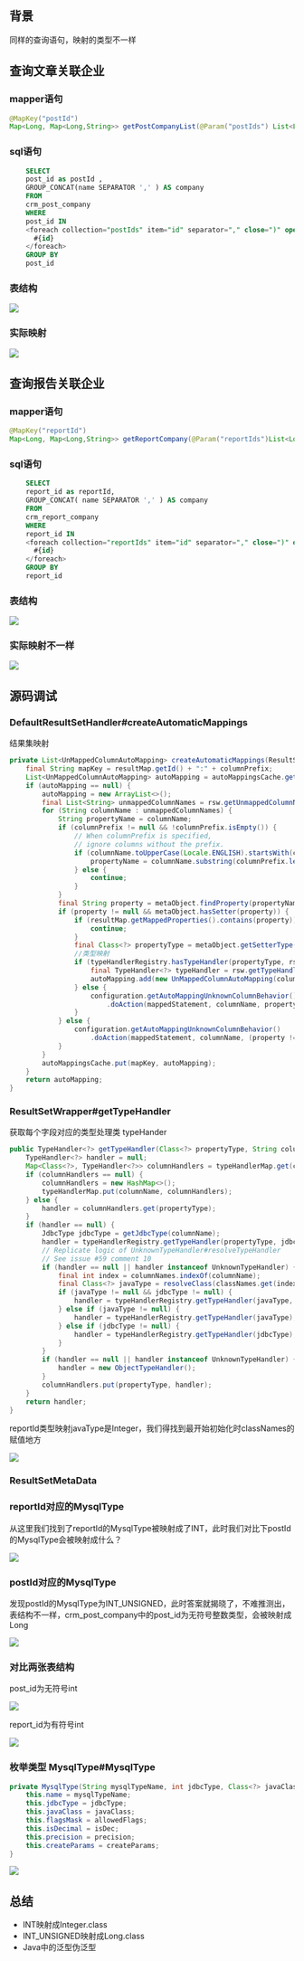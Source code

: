 

## 背景

同样的查询语句，映射的类型不一样

## 查询文章关联企业

### mapper语句

```java
@MapKey("postId")
Map<Long, Map<Long,String>> getPostCompanyList(@Param("postIds") List<Long> postIds);
```



### sql语句

```sql
    SELECT
    post_id as postId ,
    GROUP_CONCAT(name SEPARATOR ',' ) AS company
    FROM
    crm_post_company
    WHERE
    post_id IN
    <foreach collection="postIds" item="id" separator="," close=")" open="(">
      #{id}
    </foreach>
    GROUP BY
    post_id
```

### 表结构

![](../images/mysql_post_company_20230228112353.png)

### 实际映射

![](../images/mysql_unsign_company_map_20230228112617.png)



## 查询报告关联企业

### mapper语句

```java
@MapKey("reportId")
Map<Long, Map<Long,String>> getReportCompany(@Param("reportIds")List<Long>reportIds);
```



### sql语句

```sql
    SELECT
    report_id as reportId,
    GROUP_CONCAT( name SEPARATOR ',' ) AS company
    FROM
    crm_report_company
    WHERE
    report_id IN
    <foreach collection="reportIds" item="id" separator="," close=")" open="(">
      #{id}
    </foreach>
    GROUP BY
    report_id
```

### 表结构

![](../images/mysql_unsign_report_company_20230228112908.png)



### 实际映射不一样

![](../images/mysql_unsign_report_company_map_20230228113118.png)



## 源码调试

### DefaultResultSetHandler#createAutomaticMappings

结果集映射

```java
private List<UnMappedColumnAutoMapping> createAutomaticMappings(ResultSetWrapper rsw, ResultMap resultMap, MetaObject metaObject, String columnPrefix) throws SQLException {
    final String mapKey = resultMap.getId() + ":" + columnPrefix;
    List<UnMappedColumnAutoMapping> autoMapping = autoMappingsCache.get(mapKey);
    if (autoMapping == null) {
        autoMapping = new ArrayList<>();
        final List<String> unmappedColumnNames = rsw.getUnmappedColumnNames(resultMap, columnPrefix);
        for (String columnName : unmappedColumnNames) {
            String propertyName = columnName;
            if (columnPrefix != null && !columnPrefix.isEmpty()) {
                // When columnPrefix is specified,
                // ignore columns without the prefix.
                if (columnName.toUpperCase(Locale.ENGLISH).startsWith(columnPrefix)) {
                    propertyName = columnName.substring(columnPrefix.length());
                } else {
                    continue;
                }
            }
            final String property = metaObject.findProperty(propertyName, configuration.isMapUnderscoreToCamelCase());
            if (property != null && metaObject.hasSetter(property)) {
                if (resultMap.getMappedProperties().contains(property)) {
                    continue;
                }
                final Class<?> propertyType = metaObject.getSetterType(property);
                //类型映射
                if (typeHandlerRegistry.hasTypeHandler(propertyType, rsw.getJdbcType(columnName))) {
                    final TypeHandler<?> typeHandler = rsw.getTypeHandler(propertyType, columnName);
                    autoMapping.add(new UnMappedColumnAutoMapping(columnName, property, typeHandler, propertyType.isPrimitive()));
                } else {
                    configuration.getAutoMappingUnknownColumnBehavior()
                        .doAction(mappedStatement, columnName, property, propertyType);
                }
            } else {
                configuration.getAutoMappingUnknownColumnBehavior()
                    .doAction(mappedStatement, columnName, (property != null) ? property : propertyName, null);
            }
        }
        autoMappingsCache.put(mapKey, autoMapping);
    }
    return autoMapping;
}
```

### ResultSetWrapper#getTypeHandler

获取每个字段对应的类型处理类 typeHander

```java
public TypeHandler<?> getTypeHandler(Class<?> propertyType, String columnName) {
    TypeHandler<?> handler = null;
    Map<Class<?>, TypeHandler<?>> columnHandlers = typeHandlerMap.get(columnName);
    if (columnHandlers == null) {
        columnHandlers = new HashMap<>();
        typeHandlerMap.put(columnName, columnHandlers);
    } else {
        handler = columnHandlers.get(propertyType);
    }
    if (handler == null) {
        JdbcType jdbcType = getJdbcType(columnName);
        handler = typeHandlerRegistry.getTypeHandler(propertyType, jdbcType);
        // Replicate logic of UnknownTypeHandler#resolveTypeHandler
        // See issue #59 comment 10
        if (handler == null || handler instanceof UnknownTypeHandler) {
            final int index = columnNames.indexOf(columnName);
            final Class<?> javaType = resolveClass(classNames.get(index));
            if (javaType != null && jdbcType != null) {
                handler = typeHandlerRegistry.getTypeHandler(javaType, jdbcType);
            } else if (javaType != null) {
                handler = typeHandlerRegistry.getTypeHandler(javaType);
            } else if (jdbcType != null) {
                handler = typeHandlerRegistry.getTypeHandler(jdbcType);
            }
        }
        if (handler == null || handler instanceof UnknownTypeHandler) {
            handler = new ObjectTypeHandler();
        }
        columnHandlers.put(propertyType, handler);
    }
    return handler;
}
```



reportId类型映射javaType是Integer，我们得找到最开始初始化时classNames的赋值地方

![](../images/mysql_report_company_handler_20230228114914.png)

### ResultSetMetaData

### reportId对应的MysqlType

从这里我们找到了reportId的MysqlType被映射成了INT，此时我们对比下postId的MysqlType会被映射成什么？

![](../images/mysql_report_result_type_20230228115737.png)

### postId对应的MysqlType

发现postId的MysqlType为INT_UNSIGNED，此时答案就揭晓了，不难推测出，表结构不一样，crm_post_company中的post_id为无符号整数类型，会被映射成Long

![](../images/mysql_unsign_result_set_post_20230228120215.png)



### 对比两张表结构

post_id为无符号int

![](../images/mysql_post_id_unsign_int_20230228172905.png)



report_id为有符号int

![](../images/mysql_report_id_int_20230228172846.png)



### 枚举类型 MysqlType#MysqlType

```java
private MysqlType(String mysqlTypeName, int jdbcType, Class<?> javaClass, int allowedFlags, boolean isDec, Long precision, String createParams) {
    this.name = mysqlTypeName;
    this.jdbcType = jdbcType;
    this.javaClass = javaClass;
    this.flagsMask = allowedFlags;
    this.isDecimal = isDec;
    this.precision = precision;
    this.createParams = createParams;
}
```



![](../images/mysql_type_20230228120838.png)



## 总结

* INT映射成Integer.class
* INT_UNSIGNED映射成Long.class
* Java中的泛型伪泛型